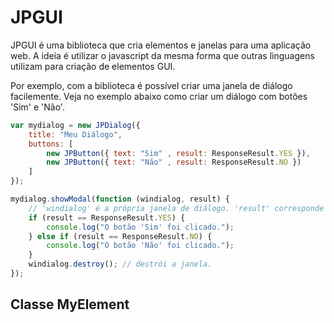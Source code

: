 JPGUI
=====

JPGUI é uma biblioteca que cria elementos e janelas para uma aplicação web. A ideia é utilizar o javascript da mesma forma que outras linguagens utilizam para criação de elementos GUI. 

Por exemplo, com a biblioteca é possível criar uma janela de diálogo facilemente. Veja no exemplo abaixo como criar um diálogo com botões 'Sim' e 'Não'.

```javascript
var mydialog = new JPDialog({
    title: "Meu Diálogo",
    buttons: [
        new JPButton({ text: "Sim" , result: ResponseResult.YES }),
        new JPButton({ text: "Não" , result: ResponseResult.NO })
    ]
});

mydialog.showModal(function (windialog, result) {
    // 'windialog' é a própria janela de diálogo. 'result' corresponde ao botão pressionado.
    if (result == ResponseResult.YES) {
        console.log("O botão 'Sim' foi clicado.");
    } else if (result == ResponseResult.NO) {
        console.log("O botão 'Não' foi clicado.");
    }
    windialog.destroy(); // destrói a janela.
});
```

Classe MyElement
----------------

